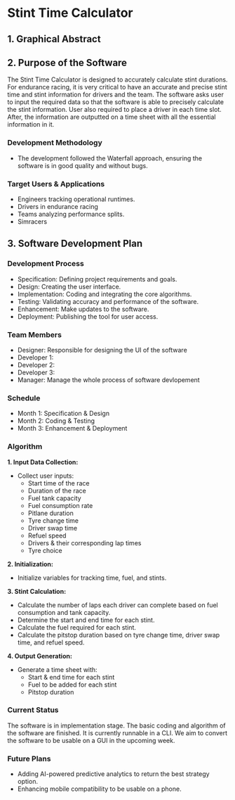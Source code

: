 # Stint Time Calculator 

## 1. Graphical Abstract


## 2. Purpose of the Software 
The Stint Time Calculator is designed to accurately calculate stint durations. For endurance racing, it is very critical to have an accurate and precise stint time and stint information for drivers and the team. The software asks user to input the required data so that the software is able to precisely calculate the stint information. User also required to place a driver in each time slot. After, the information are outputted on a time sheet with all the essential information in it. 

### Development Methodology
- The development followed the Waterfall approach, ensuring the software is in good quality and without bugs. 

### Target Users & Applications
- Engineers tracking operational runtimes.
- Drivers in endurance racing
- Teams analyzing performance splits.
- Simracers 

## 3. Software Development Plan
### Development Process
- Specification: Defining project requirements and goals.
- Design: Creating the user interface.
- Implementation: Coding and integrating the core algorithms.
- Testing: Validating accuracy and performance of the software.
- Enhancement: Make updates to the software.
- Deployment: Publishing the tool for user access.

### Team Members
- Designer: Responsible for designing the UI of the software
- Developer 1: 
- Developer 2: 
- Developer 3: 
- Manager: Manage the whole process of software devlopement

### Schedule
- Month 1: Specification & Design
- Month 2: Coding & Testing
- Month 3: Enhancement & Deployment

### Algorithm
**1. Input Data Collection:**
  * Collect user inputs:
    * Start time of the race
    * Duration of the race
    * Fuel tank capacity
    * Fuel consumption rate
    * Pitlane duration
    * Tyre change time
    * Driver swap time
    * Refuel speed
    * Drivers & their corresponding lap times
    * Tyre choice

**2. Initialization:**
  * Initialize variables for tracking time, fuel, and stints.
    
**3. Stint Calculation:**
  * Calculate the number of laps each driver can complete based on fuel consumption and tank capacity.
  * Determine the start and end time for each stint.
  * Calculate the fuel required for each stint.
  * Calculate the pitstop duration based on tyre change time, driver swap time, and refuel speed.
    
**4. Output Generation:**
  * Generate a time sheet with:
    * Start & end time for each stint
    * Fuel to be added for each stint
    * Pitstop duration

### Current Status
The software is in implementation stage. The basic coding and algorithm of the software are finished. It is currently runnable in a CLI. We aim to convert the software to be usable on a GUI in the upcoming week. 

### Future Plans
- Adding AI-powered predictive analytics to return the best strategy option.
- Enhancing mobile compatibility to be usable on a phone.
